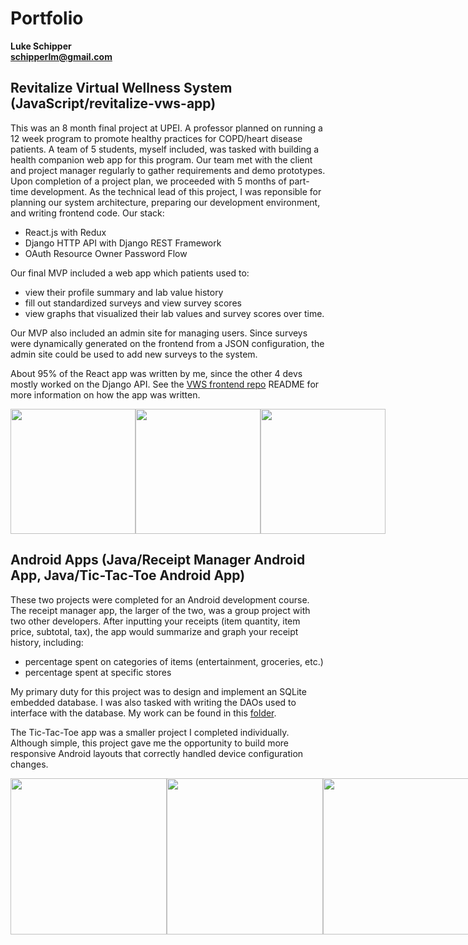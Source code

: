 # Portfolio
**Luke Schipper**  
**schipperlm@gmail.com**  

## Revitalize Virtual Wellness System (JavaScript/revitalize-vws-app)

This was an 8 month final project at UPEI. A professor planned on running a 12 week program to promote healthy practices for COPD/heart disease patients. A team of 5 students, myself included, was tasked with building a health companion web app for this program. Our team met with the client and project manager regularly to gather requirements and demo prototypes. Upon completion of a project plan, we proceeded with 5 months of part-time development. As the technical lead of this project, I was reponsible for planning our system architecture, preparing our development environment, and writing frontend code. Our stack:  

* React.js with Redux
* Django HTTP API with Django REST Framework
* OAuth Resource Owner Password Flow

Our final MVP included a web app which patients used to:
* view their profile summary and lab value history
* fill out standardized surveys and view survey scores
* view graphs that visualized their lab values and survey scores over time.  

Our MVP also included an admin site for managing users. Since surveys were dynamically generated on the frontend from a JSON configuration, the admin site could be used to add new surveys to the system.

About 95% of the React app was written by me, since the other 4 devs mostly worked on the Django API. See the [VWS frontend repo](https://github.com/lmsch/revitalize-vws-app) README for more information on how the app was written.

<div style="display: flex;">
  <img src="https://user-images.githubusercontent.com/31733474/174701042-398fcc4c-3b19-4fd2-8b0a-da34e7f7b4aa.png" height="200" >
  <img src="https://user-images.githubusercontent.com/31733474/174701514-2bbe952e-e25a-4d83-9446-39510e7df051.png" height="200" >
  <img src="https://user-images.githubusercontent.com/31733474/174701611-4b1ffdea-3741-4833-b998-a80fc6047a99.png" height="200" >
</div>

## Android Apps (Java/Receipt Manager Android App, Java/Tic-Tac-Toe Android App)

These two projects were completed for an Android development course. The receipt manager app, the larger of the two, was a group project with two other developers. After inputting your receipts (item quantity, item price, subtotal, tax), the app would summarize and graph your receipt history, including:  
* percentage spent on categories of items (entertainment, groceries, etc.)
* percentage spent at specific stores

My primary duty for this project was to design and implement an SQLite embedded database. I was also tasked with writing the DAOs used to interface with the database. My work can be found in this [folder](https://github.com/lmsch/portfolio/tree/main/Java/Receipt%20Manager%20Android%20App/app/src/main/java/com/hfad/appgodsproject/database/api).

The Tic-Tac-Toe app was a smaller project I completed individually. Although simple, this project gave me the opportunity to build more responsive Android layouts that correctly handled device configuration changes.

<div style="display: flex;">
  <img src="https://user-images.githubusercontent.com/31733474/174707715-51a45518-fdd7-4dfa-97f7-f0564efa2252.png" height="250" >
  <img src="https://user-images.githubusercontent.com/31733474/174707016-96b39bc9-627b-4d25-b589-599a071a9048.png" height="250" >
  <img src="https://user-images.githubusercontent.com/31733474/174707159-3f3289b0-047b-4637-872c-bd5b9782e38b.png" height="250" >
  <img src="https://user-images.githubusercontent.com/31733474/174706837-a9c0bc7c-d113-4d02-b95d-67bc4708b780.png" height="250" >
</div>





